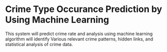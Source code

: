 # Crime Type Occurance Prediction by Using Machine Learning
This system will predict crime rate and analysis using machine learning algorithm will identify Various relevant crime patterns, hidden links, and statistical analysis of crime data.
